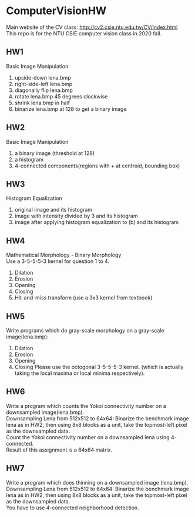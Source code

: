 # ComputerVisionHW
Main website of the CV class: http://cv2.csie.ntu.edu.tw/CV/index.html  
This repo is for the NTU CSIE computer vision class in 2020 fall.

## HW1
Basic Image Manipulation  
1. upside-down lena.bmp
2. right-side-left lena.bmp
3. diagonally flip lena.bmp
4. rotate lena.bmp 45 degrees clockwise
5. shrink lena.bmp in half
6. binarize lena.bmp at 128 to get a binary image

## HW2
Basic Image Manipulation  
1. a binary image (threshold at 128)
2. a histogram
3. 4-connected components(regions with + at centroid, bounding box)

## HW3
Histogram Equalization  
1. original image and its histogram
2. image with intensity divided by 3 and its histogram
3. image after applying histogram equalization to (b) and its histogram

## HW4
Mathematical Morphology - Binary Morphology  
Use a 3-5-5-5-3 kernel for question 1 to 4.  
1. Dilation
2. Erosion
3. Opening
4. Closing
5. Hit-and-miss transform (use a 3x3 kernel from textbook)

## HW5
Write programs which do gray-scale morphology on a gray-scale image(lena.bmp):  
1. Dilation
2. Erosion
3. Opening
4. Closing
Please use the octogonal 3-5-5-5-3 kernel. (which is actually taking the local maxima or local minima respectively).  

## HW6
Write a program which counts the Yokoi connectivity number on a downsampled image(lena.bmp).  
Downsampling Lena from 512x512 to 64x64: Binarize the benchmark image lena as in HW2, then using 8x8 blocks as a unit, take the topmost-left pixel as the downsampled data.  
Count the Yokoi connectivity number on a downsampled lena using 4-connected.  
Result of this assignment is a 64x64 matrix.  

## HW7
Write a program which does thinning on a downsampled image (lena.bmp).  
Downsampling Lena from 512x512 to 64x64: Binarize the benchmark image lena as in HW2, then using 8x8 blocks as a unit, take the topmost-left pixel as the downsampled data.  
You have to use 4-connected neighborhood detection.  
